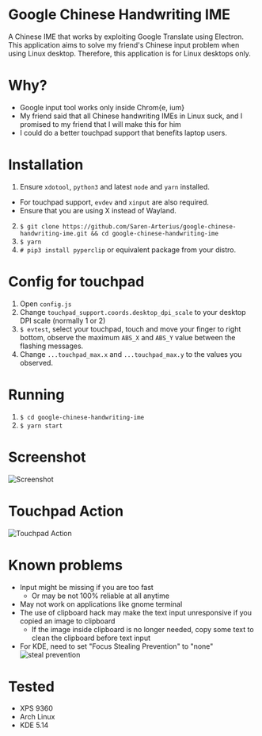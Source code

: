 # Google Chinese Handwriting IME
A Chinese IME that works by exploiting Google Translate using Electron. This application aims to solve my friend's Chinese input problem when using Linux desktop. Therefore, this application is for Linux desktops only.

# Why?
- Google input tool works only inside Chrom{e, ium}
- My friend said that all Chinese handwriting IMEs in Linux suck, and I promised to my friend that I will make this for him
- I could do a better touchpad support that benefits laptop users.

# Installation
1. Ensure `xdotool`, `python3` and latest `node` and `yarn` installed. 
  - For touchpad support, `evdev` and `xinput` are also required. 
  - Ensure that you are using X instead of Wayland.
2. `$ git clone https://github.com/Saren-Arterius/google-chinese-handwriting-ime.git && cd google-chinese-handwriting-ime`
3. `$ yarn`
4. `# pip3 install pyperclip` or equivalent package from your distro.

# Config for touchpad
1. Open `config.js`
2. Change `touchpad_support.coords.desktop_dpi_scale` to your desktop DPI scale (normally 1 or 2)
3. `$ evtest`, select your touchpad, touch and move your finger to right bottom, observe the maximum `ABS_X` and `ABS_Y` value between the flashing messages.
4. Change `...touchpad_max.x` and `...touchpad_max.y` to the values you observed.

# Running
1. `$ cd google-chinese-handwriting-ime`
2. `$ yarn start`

# Screenshot
![Screenshot](https://drop.wtako.net/file/82b27c79a2f1c858dc62ecbd7fd605a5a9259101.png)

# Touchpad Action
![Touchpad Action](https://drop.wtako.net/file/f1a6cd7c7ab44b928f53014e630f2b8d6d779605.gif)

# Known problems
- Input might be missing if you are too fast
  - Or may be not 100% reliable at all anytime
- May not work on applications like gnome terminal
- The use of clipboard hack may make the text input unresponsive if you copied an image to clipboard
  - If the image inside clipboard is no longer needed, copy some text to clean the clipboard before text input
- For KDE, need to set "Focus Stealing Prevention" to "none"
![steal prevention](https://drop.wtako.net/file/53c5896dc98bc6ed153c4e903d08ea5250f76233.png)

# Tested
- XPS 9360
- Arch Linux
- KDE 5.14